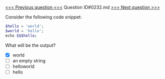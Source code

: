 [<<< Previous question <<<](0231.md)  Question ID#0232.md  [>>> Next question >>>](0233.md) 

Consider the following code snippet:

```php
$hello = 'world';
$world = 'hello';
echo $$$hello;
```
What will be the output?

- [x] world
- [ ] an empty string
- [ ] helloworld
- [ ] hello
